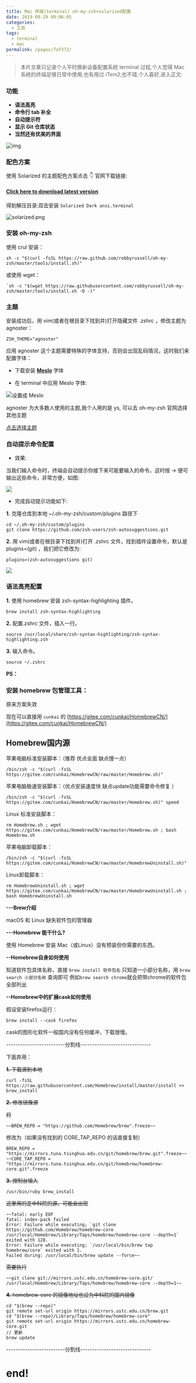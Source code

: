 ```yaml
---
title: Mac 终端(terminal) oh-my-zsh+solarized配置
date: 2019-09-29 09:06:05
categories: 
  - 工具
tags: 
  - terminal
  - mac
permalink: /pages/7af372/
---
```


> 本片文章只记录个人平时换新设备配置系统 terminal 过程,个人觉得 Mac 系统的终端足够日常中使用,也有用过 iTem2,也不错,个人喜好,进入正文:

<!-- more -->

### 功能

- **语法高亮**
- **命令行 tab 补全**
- **自动提示符**
- **显示 Git 仓库状态**
- **当然还有优美的界面**

![img](https://static.itzhangbao.com/img/1240-20200903003735501.png)

### 配色方案

使用 Solarized 的主题配色方案点击 👇 官网下载链接:

#### [Click here to download latest version](http://ethanschoonover.com/solarized/files/solarized.zip)

得到解压目录:双击安装 `Solarized Dark ansi.terminal`

![solarized.png](https://static.itzhangbao.com/img/1240-20200903004343898.png)

### 安装 oh-my-zsh

使用 crul 安装：

```
sh -c "$(curl -fsSL https://raw.github.com/robbyrussell/oh-my-zsh/master/tools/install.sh)"
```

或使用 wget：

```
`sh -c "$(wget https://raw.githubusercontent.com/robbyrussell/oh-my-zsh/master/tools/install.sh -O -)"
```

### 主题

安装成功后，用 vim(或者在根目录下找到并)打开隐藏文件 .zshrc ，修改主题为 agnoster：

```
ZSH_THEME="agnoster"
```

应用 agnoster 这个主题需要特殊的字体支持，否则会出现乱码情况，这时我们来配置字体：

- 下载安装 **[Meslo](https://github.com/powerline/fonts/blob/master/Meslo%20Slashed/Meslo%20LG%20M%20Regular%20for%20Powerline.ttf?raw=true)** 字体

- 在 terminal 中应用 Meslo 字体:

![设置成 Meslo](https://static.itzhangbao.com/img/1240-20200903004354165.png)

agnoster 为大多数人使用的主题,我个人用的是 ys, 可以去 oh-my-zsh 官网选择其他主题

[点击选择主题](https://github.com/robbyrussell/oh-my-zsh/wiki/Themes)

### 自动提示命令配置

- 效果:

当我们输入命令时，终端会自动提示你接下来可能要输入的命令，这时按 → 便可输出这些命令，非常方便，如图:

![](https://static.itzhangbao.com/img/1240-20200903004403204.png)

- 完成自动提示功能如下:

**1.** 克隆仓库到本地 ~/.oh-my-zsh/custom/plugins 路径下

```
cd ~/.oh-my-zsh/custom/plugins
git clone https://github.com/zsh-users/zsh-autosuggestions.git
```

**2.** 用 vim(或者在根目录下找到并)打开 .zshrc 文件，找到插件设置命令，默认是 plugins=(git) ，我们把它修改为:

```
plugins=(zsh-autosuggestions git)
```

![](https://upload-images.jianshu.io/upload_images/1874013-00bbb773c8d3354c.png?imageMogr2/auto-orient/strip%7CimageView2/2/w/1240)

### 语法高亮配置

**1.** 使用 homebrew 安装 zsh-syntax-highlighting 插件。

```
brew install zsh-syntax-highlighting
```

**2.** 配置.zshrc 文件，插入一行。

```
source /usr/local/share/zsh-syntax-highlighting/zsh-syntax-highlighting.zsh
```

**3.** 输入命令。

```
source ~/.zshrc
```

**PS：**

### 安装 homebrew 包管理工具：

原来方案失效

现在可以直接用 `cunkai` 的 [https://gitee.com/cunkai/HomebrewCN/](https://gitee.com/cunkai/HomebrewCN/)

## Homebrew国内源

苹果电脑标准安装脚本：（推荐 优点全面 缺点慢一点）

```
/bin/zsh -c "$(curl -fsSL https://gitee.com/cunkai/HomebrewCN/raw/master/Homebrew.sh)"
```

苹果电脑极速安装脚本：（优点安装速度快 缺点update功能需要命令修复 ）

```
/bin/zsh -c "$(curl -fsSL https://gitee.com/cunkai/HomebrewCN/raw/master/Homebrew.sh)" speed
```

Linux 标准安装脚本：


```
rm Homebrew.sh ; wget https://gitee.com/cunkai/HomebrewCN/raw/master/Homebrew.sh ; bash Homebrew.sh
```

苹果电脑卸载脚本：


```
/bin/zsh -c "$(curl -fsSL https://gitee.com/cunkai/HomebrewCN/raw/master/HomebrewUninstall.sh)"
```

Linux卸载脚本：


```
rm HomebrewUninstall.sh ; wget https://gitee.com/cunkai/HomebrewCN/raw/master/HomebrewUninstall.sh ; bash HomebrewUninstall.sh
```

 **---Brew介绍** 

macOS 和 Linux 缺失软件包的管理器

 **---Homebrew 能干什么?** 

使用 Homebrew 安装 Mac（或Linux）没有预装但你需要的东西。

 **--Homebrew自身如何使用** 

知道软件包具体名称，直接 `brew install 软件包名`
只知道一小部分名称，用 `brew search 小部分名称` 查询即可
例如`brew search chrome`就会把带chrome的软件包全部列出

 **--Homebrew中的扩展cask如何使用** 

假设安装firefox运行： 

`brew install --cask firefox`

cask的图形化软件一般国内没有任何缓冲，下载很慢。

-------------------------分割线------------------------------

下面弃用：

~~**1.** 下载源到本地~~

```
curl -fsSL https://raw.githubusercontent.com/Homebrew/install/master/install >> brew_install
```

~~**2.** 修改镜像源~~

~~将~~

```
~~BREW_REPO = "https://github.com/Homebrew/brew".freeze~~
```

修改为（如果没有找到的 CORE_TAP_REPO 的话直接复制）

```
BREW_REPO = "https://mirrors.tuna.tsinghua.edu.cn/git/homebrew/brew.git".freeze~~
~~CORE_TAP_REPO = "https://mirrors.tuna.tsinghua.edu.cn/git/homebrew/homebrew-core.git".freeze
```

~~**3.** 控制台输入~~

```
/usr/bin/ruby brew_install
```

~~这里用的是中科院的源，可能会出现~~

```
~~fatal: early EOF
fatal: index-pack failed
Error: Failure while executing; `git clone https://github.com/Homebrew/homebrew-core /usr/local/Homebrew/Library/Taps/homebrew/homebrew-core --depth=1` exited with 128.
Error: Failure while executing; `/usr/local/bin/brew tap homebrew/core` exited with 1.
Failed during: /usr/local/bin/brew update --force~~
```

~~需要执行~~

```
~~git clone git://mirrors.ustc.edu.cn/homebrew-core.git/ /usr/local/Homebrew/Library/Taps/homebrew/homebrew-core --depth=1~~
```

~~**4.** homebrew-core 的镜像地址也设为中科院的国内镜像~~

```
cd "$(brew --repo)"
git remote set-url origin https://mirrors.ustc.edu.cn/brew.git
cd "$(brew --repo)/Library/Taps/homebrew/homebrew-core"
git remote set-url origin https://mirrors.ustc.edu.cn/homebrew-core.git
// 更新
brew update
```

-------------------------分割线------------------------------


# end!
